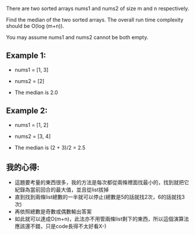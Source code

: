 There are two sorted arrays nums1 and nums2 of size m and n respectively.

Find the median of the two sorted arrays. The overall run time complexity should be O(log (m+n)).

You may assume nums1 and nums2 cannot be both empty.

## Example 1:

* nums1 = [1, 3]
* nums2 = [2]

* The median is 2.0

## Example 2:

* nums1 = [1, 2]
* nums2 = [3, 4]

* The median is (2 + 3)/2 = 2.5

## 我的心得:

* 這題要考量的東西很多，我的方法是每次都從兩條裡面找最小的，找到就把它紀錄為當前回合的最大值，並且從list拔掉
* 直到找到兩條list總數的一半就可以停止(總數是5的話就找2次，6的話就找3次)
* 再依照總數是奇數或偶數輸出答案
* 如此就可以達成O(m+n)，此法亦不用管兩條list剩下的東西，所以這個演算法應該還不錯，只是code長得不太好看X-)